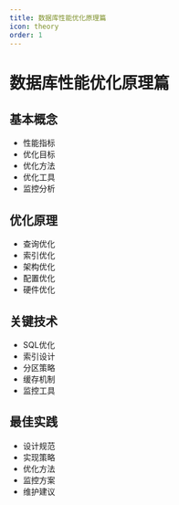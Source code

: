```yaml
---
title: 数据库性能优化原理篇
icon: theory
order: 1
---
```


# 数据库性能优化原理篇

## 基本概念
- 性能指标
- 优化目标
- 优化方法
- 优化工具
- 监控分析

## 优化原理
- 查询优化
- 索引优化
- 架构优化
- 配置优化
- 硬件优化

## 关键技术
- SQL优化
- 索引设计
- 分区策略
- 缓存机制
- 监控工具

## 最佳实践
- 设计规范
- 实现策略
- 优化方法
- 监控方案
- 维护建议
